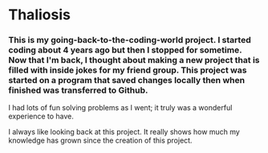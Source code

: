 # Thaliosis
<h3>This is my going-back-to-the-coding-world project. I started coding about 4 years ago but then I stopped for sometime. Now that I'm back, I thought about making a new project that is filled with inside jokes for my friend group. This project was started on a program that saved changes locally then when finished was transferred to Github.</h3>

<p>I had lots of fun solving problems as I went; it truly was a wonderful experience to have.</p>

I always like looking back at this project. It really shows how much my knowledge has grown since the creation of this project.
